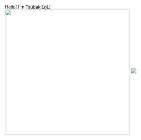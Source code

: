 Hello! I'm TsubakiLoL!<br>
<img align="center" width="400" src="https://github-readme-stats.vercel.app/api?username=TsubakiLoL&theme=transparent&show_icons=true&hide_border=true&show=reviews&hide_title=true&hide=contribs&number_format=long&count_private=true" />
![](https://count.getloli.com/@:TsubakiLoLGithub?theme=capoo-2)
